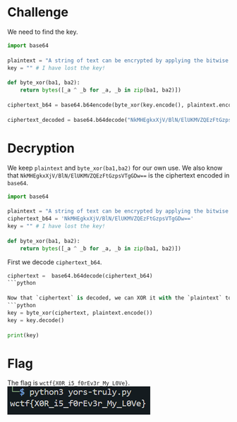 # Challenge

We need to find the key.
```Python
import base64

plaintext = "A string of text can be encrypted by applying the bitwise XOR operator to every character using a given key"
key = "" # I have lost the key!

def byte_xor(ba1, ba2):
    return bytes([_a ^ _b for _a, _b in zip(ba1, ba2)])

ciphertext_b64 = base64.b64encode(byte_xor(key.encode(), plaintext.encode()))

ciphertext_decoded = base64.b64decode("NkMHEgkxXjV/BlN/ElUKMVZQEzFtGzpsVTgGDw==")
```

# Decryption
We keep `plaintext` and `byte_xor(ba1,ba2)` for our own use. We also know that `NkMHEgkxXjV/BlN/ElUKMVZQEzFtGzpsVTgGDw==` is the ciphertext encoded in `base64`.
```python
import base64

plaintext = "A string of text can be encrypted by applying the bitwise XOR operator to every character using a given key"
ciphertext_b64 = 'NkMHEgkxXjV/BlN/ElUKMVZQEzFtGzpsVTgGDw=='
key = "" # I have lost the key!

def byte_xor(ba1, ba2):
    return bytes([_a ^ _b for _a, _b in zip(ba1, ba2)])

```

First we decode `ciphertext_b64`.
```python
ciphertext =  base64.b64decode(ciphertext_b64)
```python

Now that `ciphertext` is decoded, we can XOR it with the `plaintext` to find the `key`.
```python
key = byte_xor(ciphertext, plaintext.encode())
key = key.decode()

print(key)
```

# Flag
The flag is `wctf{X0R_i5_f0rEv3r_My_L0Ve}`.
![Flag](flag.png)